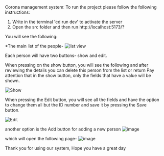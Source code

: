 Corona management system:
To run the project please follow the following instructions:

1. Write in the terminal 'cd run dev' to activate the server
2. Open the src folder and then run http://localhost:5173/? 

You will see the following:

*The main list of the people-
![list view](https://github.com/MiriOrdentlich/Hadasim/assets/117092363/cf00a7ec-a256-449c-b450-7738b64abfd1)

Each person will have two buttons- show and edit.

When pressing on the show button, you will see the following and after reviewing the details you can delete this person from the list or return
Pay attention that in the show button, only the fields that have a value will be shown.

![Show](https://github.com/MiriOrdentlich/Hadasim/assets/117092363/f42d9093-7c93-433b-a144-354e648e202d)

When pressing the Edit button, you will see all the fields and have the option to change them all but the ID number and save it by pressing the Save button.

![Edit](https://github.com/MiriOrdentlich/Hadasim/assets/117092363/38e8d82a-d742-42ca-99ee-33e45eece969)

another option is the Add button for adding a new person
![image](https://github.com/MiriOrdentlich/Hadasim/assets/117092363/5831c6e3-0b6d-417b-8f13-339e66d31621)

which will open the following page-
![image](https://github.com/MiriOrdentlich/Hadasim/assets/117092363/0cf95c9a-4f45-4651-b007-a235dcfb1b62)

Thank you for using our system,
Hope you have a great day
